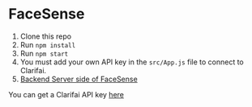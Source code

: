 # FaceSense

1. Clone this repo
2. Run `npm install`
3. Run `npm start`
4. You must add your own API key in the `src/App.js` file to connect to Clarifai.
5. [Backend Server side of FaceSense](https://github.com/ErinBejtaa/FaceSense-backend/)

You can get a Clarifai API key [here](https://www.clarifai.com/)

